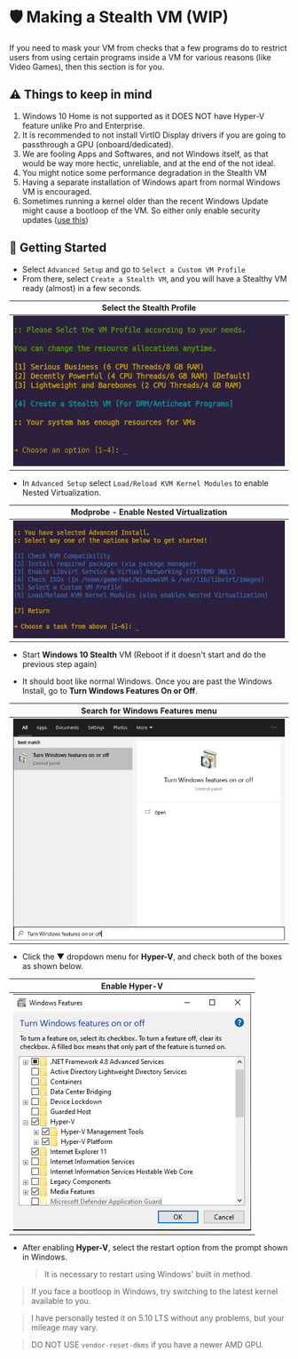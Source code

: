
# 🛡 Making a Stealth VM (WIP)

If you need to mask your VM from checks that a few programs do to restrict users from using certain programs inside a VM for various reasons (like Video Games), then this section is for you.

## ⚠️ Things to keep in mind

1. Windows 10 Home is not supported as it DOES NOT have Hyper-V feature unlike Pro and Enterprise.
2. It is recommended to not install VirtIO Display drivers if you are going to passthrough a GPU (onboard/dedicated).
3. We are fooling Apps and Softwares, and not Windows itself, as that would be way more hectic, unreliable, and at the end of the not ideal.
4. You might notice some performance degradation in the Stealth VM
5. Having a separate installation of Windows apart from normal Windows VM is encouraged.
6. Sometimes running a kernel older than the recent Windows Update might cause a bootloop of the VM. So either only enable security updates ([use this](https://github.com/thegamerhat/win-debloat))

## 🚀 Getting Started
- Select `Advanced Setup` and go to `Select a Custom VM Profile`
- From there, select `Create a Stealth VM`, and you will have a Stealthy VM ready (almost) in a few seconds.

| Select the Stealth Profile |
| --- |
| ![Screenshot](img/vm-profile.png) |

- In `Advanced Setup` select `Load/Reload KVM Kernel Modules` to enable Nested Virtualization.

| Modprobe - Enable Nested Virtualization |
| --- |
| ![Screenshot](img/advanced-setup.png) |

- Start **Windows 10 Stealth** VM (Reboot if it doesn't start and do the previous step again)

- It should boot like normal Windows. Once you are past the Windows Install, go to **Turn Windows Features On or Off**.

| Search for Windows Features menu |
| --- |
| ![Screenshot](img/windows-features.png) |

- Click the ▼ dropdown menu for **Hyper-V**, and check both of the boxes as shown below.

| Enable Hyper-V |
| --- |
| ![Screenshot](img/hyper-v-enable.png) |

- After enabling **Hyper-V**, select the restart option from the prompt shown in Windows.

  > It is necessary to restart using Windows' built in method.
> If you face a bootloop in Windows, try switching to the latest kernel available to you.

> I have personally tested it on 5.10 LTS without any problems, but your mileage may vary.

> DO NOT USE `vendor-reset-dkms` if you have a newer AMD GPU.
